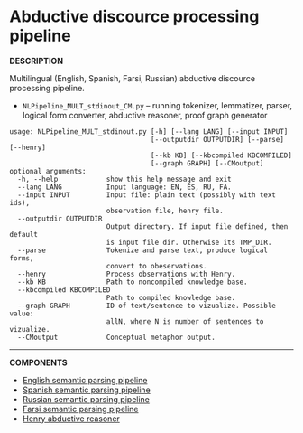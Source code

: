Abductive discource processing pipeline
===

**DESCRIPTION**

Multilingual (English, Spanish, Farsi, Russian) abductive discource processing pipeline.

* `NLPipeline_MULT_stdinout_CM.py` – running tokenizer, lemmatizer, parser, logical form converter, abductive reasoner, proof graph generator

```
usage: NLPipeline_MULT_stdinout.py [-h] [--lang LANG] [--input INPUT]
                                   [--outputdir OUTPUTDIR] [--parse] [--henry]
                                   [--kb KB] [--kbcompiled KBCOMPILED]
                                   [--graph GRAPH] [--CMoutput]
optional arguments:
  -h, --help            show this help message and exit
  --lang LANG           Input language: EN, ES, RU, FA.
  --input INPUT         Input file: plain text (possibly with text ids),
                        observation file, henry file.
  --outputdir OUTPUTDIR
                        Output directory. If input file defined, then default
                        is input file dir. Otherwise its TMP_DIR.
  --parse               Tokenize and parse text, produce logical forms,
                        convert to obeservations.
  --henry               Process observations with Henry.
  --kb KB               Path to noncompiled knowledge base.
  --kbcompiled KBCOMPILED
                        Path to compiled knowledge base.
  --graph GRAPH         ID of text/sentence to vizualize. Possible value:
                        allN, where N is number of sentences to vizualize.
  --CMoutput            Conceptual metaphor output.

```

---

**COMPONENTS**

* [English semantic parsing pipeline](https://github.com/metaphor-adp/Metaphor-ADP/tree/master/pipelines/English)
* [Spanish semantic parsing pipeline](https://github.com/metaphor-adp/Metaphor-ADP/tree/master/pipelines/Spanish)
* [Russian semantic parsing pipeline](https://github.com/metaphor-adp/Metaphor-ADP/tree/master/pipelines/Russian)
* [Farsi semantic parsing pipeline](https://github.com/metaphor-adp/Metaphor-ADP/tree/master/pipelines/Farsi)
* [Henry abductive reasoner](https://github.com/naoya-i/henry-n700)
